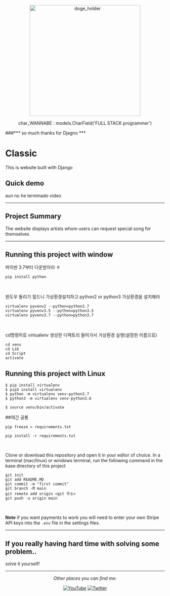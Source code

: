 <p align="center">
  <p align="center">
    <a href="https://www.youtube.com/watch?v=Ih4xoL9KqOE&t=66s" target="_blank">
      <img src="https://user-images.githubusercontent.com/62371271/120529900-e0382580-c417-11eb-9b0d-363fca0923a2.png" alt="doge_holder" height="350">
    </a>
  </p>
  <p align="center">
    char_WANNABE : models.CharField('FULL STACK programmer')
  </p>

###*** so much thanks for Djagno ***



# Classic

This is website built with Django

## Quick demo
aun no he terminado video

---
## Project Summary
The website displays artists whom users can request special song for themselves

---

## Running this project with window

파이썬 3.7부터 다운받아라 ㅎ
```
pip install python
```
<br>

윈도우 돌리기 힘드니 가상환경설치하고 python2 or python3 가상환경을 설치해라
```
virtualenv pyvenv2 --python=python2.7
virtualenv pyvenv3.5 --python=python3.5
virtualenv pyvenv3.7 --python=python3.7
```
<br>

cd명령어로 virtualenv 생성한 디렉토리 들어가서 가상환경 실행(설정한 이름으로)
```
cd venv
cd Lib
cd Script
activate
```
## Running this project with Linux
```
$ pip install virtualenv
$ pip3 install virtualenv
$ python -m virtualenv venv-python2.7
$ python3 -m virtualenv venv-python3.6
```
```
$ source venv/bin/activate
```

##여긴 공통
````
pip freeze > requirements.txt
````

````
pip install -r requirements.txt
````
<br>

Clone or download this repository and open it in your editor of choice. In a terminal (mac/linux) or windows terminal, run the following command in the base directory of this project

````
git init
git add README.MD
git commit -m "first commit"
git branch -M main
git remote add origin <git 주소>
git push -u origin main
````

<br>


**Note** if you want payments to work you will need to enter your own Stripe API keys into the `.env` file in the settings files.

---

## If you really having hard time with solving some problem..
solve it yourself! 

---
<div align="center">

<i>Other places you can find me:</i><br>

<a href="https://www.youtube.com/watch?v=_oUu7_cHw8Q&list=RD_oUu7_cHw8Q&start_radio=1"><img src="https://img.shields.io/badge/YouTube-%23E4405F.svg?&style=flat-square&logo=youtube&logoColor=white" alt="YouTube"></a>
<a href="https://www.youtube.com/watch?v=_oUu7_cHw8Q&list=RD_oUu7_cHw8Q&start_radio=1"><img src="https://img.shields.io/badge/Twitter-%231877F2.svg?&style=flat-square&logo=twitter&logoColor=white" alt="Twitter"></a>

</div>
